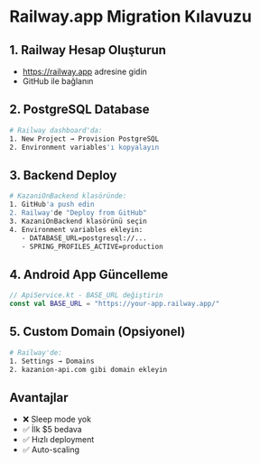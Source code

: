 # Railway.app Migration Kılavuzu

## 1. Railway Hesap Oluşturun
- https://railway.app adresine gidin
- GitHub ile bağlanın

## 2. PostgreSQL Database
```bash
# Railway dashboard'da:
1. New Project → Provision PostgreSQL
2. Environment variables'ı kopyalayın
```

## 3. Backend Deploy
```bash
# KazaniOnBackend klasöründe:
1. GitHub'a push edin
2. Railway'de "Deploy from GitHub"
3. KazaniOnBackend klasörünü seçin
4. Environment variables ekleyin:
   - DATABASE_URL=postgresql://...
   - SPRING_PROFILES_ACTIVE=production
```

## 4. Android App Güncelleme
```kotlin
// ApiService.kt - BASE_URL değiştirin
const val BASE_URL = "https://your-app.railway.app/"
```

## 5. Custom Domain (Opsiyonel)
```bash
# Railway'de:
1. Settings → Domains
2. kazanion-api.com gibi domain ekleyin
```

## Avantajlar
- ❌ Sleep mode yok
- ✅ İlk $5 bedava
- ✅ Hızlı deployment
- ✅ Auto-scaling 